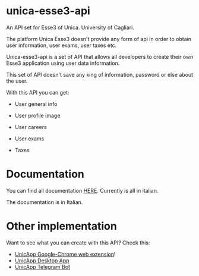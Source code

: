 # unica-esse3-api
An API set for Esse3 of Unica. University of Cagliari.

The platform Unica Esse3 doesn't provide any form of api in order to obtain user information, user exams, user taxes etc. 

Unica-esse3-api is a set of API that allows all developers to create their own Esse3 application using user data information. 

This set of API doesn't save any king of information, password or else about the user. 

With this API you can get: 

- User general info


- User profile image
- User careers
- User exams
- Taxes

# Documentation

You can find all documentation [HERE](https://github.com/UnicApp/esse3-unica-api/wiki). Currently is all in italian.

The documentation is in Italian. 

# Other implementation 

Want to see what you can create with this API? Check this:
- [UnicApp Google-Chrome web extension](https://github.com/AsoStrife/esse3-unica-google-chrome)!
- [UnicApp Desktop App](https://github.com/AsoStrife/esse3-unica-electron)
- [UnicApp Telegram Bot](https://t.me/UnicAppBot)
